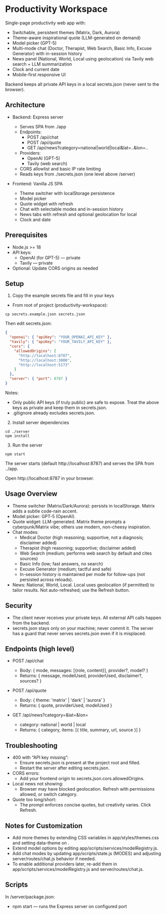 # Productivity Workspace

Single-page productivity web app with:
- Switchable, persistent themes (Matrix, Dark, Aurora)
- Theme-aware inspirational quote (LLM-generated on demand)
- Model picker (GPT-5)
- Multi-mode chat (Doctor, Therapist, Web Search, Basic Info, Excuse Generator) with in-session history
- News panel (National, World, Local using geolocation) via Tavily web search + LLM summarization
- Clock and current date
- Mobile-first responsive UI

Backend keeps all private API keys in a local secrets.json (never sent to the browser).

## Architecture

- Backend: Express server
  - Serves SPA from ./app
  - Endpoints:
    - POST /api/chat
    - POST /api/quote
    - GET  /api/news?category=national|world|local&lat=..&lon=..
  - Providers:
    - OpenAI (GPT-5)
    - Tavily (web search)
  - CORS allowlist and basic IP rate limiting
  - Reads keys from ./secrets.json (one level above /server)

- Frontend: Vanilla JS SPA
  - Theme switcher with localStorage persistence
  - Model picker
  - Quote widget with refresh
  - Chat with selectable modes and in-session history
  - News tabs with refresh and optional geolocation for local
  - Clock and date

## Prerequisites

- Node.js >= 18
- API keys:
  - OpenAI (for GPT-5) — private
  - Tavily — private
- Optional: Update CORS origins as needed

## Setup

1) Copy the example secrets file and fill in your keys
- From root of project (productivity-workspace):

```
cp secrets.example.json secrets.json
```

Then edit secrets.json:

```json
{
  "openai": { "apiKey": "YOUR_OPENAI_API_KEY" },
  "tavily": { "apiKey": "YOUR_TAVILY_API_KEY" },
  "cors": {
    "allowedOrigins": [
      "http://localhost:8787",
      "http://localhost:3000",
      "http://localhost:5173"
    ]
  },
  "server": { "port": 8787 }
}
```

Notes:
- Only public API keys (if truly public) are safe to expose. Treat the above keys as private and keep them in secrets.json.
- .gitignore already excludes secrets.json.

2) Install server dependencies

```
cd ./server
npm install
```

3) Run the server

```
npm start
```

The server starts (default http://localhost:8787) and serves the SPA from ../app.

Open http://localhost:8787 in your browser.

## Usage Overview

- Theme switcher (Matrix/Dark/Aurora): persists in localStorage. Matrix adds a subtle code-rain accent.
- Model picker: GPT-5 (OpenAI).
- Quote widget: LLM-generated. Matrix theme prompts a cyberpunk/Matrix vibe; others use modern, non-cheesy inspiration.
- Chat modes:
  - Medical Doctor (high reasoning; supportive, not a diagnosis; disclaimer added)
  - Therapist (high reasoning; supportive; disclaimer added)
  - Web Search (medium; performs web search by default and cites sources)
  - Basic Info (low; fast answers, no search)
  - Excuse Generator (medium; tactful and safe)
  - In-session history is maintained per mode for follow-ups (not persisted across reloads).
- News: National, World, Local. Local uses geolocation (if permitted) to tailor results. Not auto-refreshed; use the Refresh button.

## Security

- The client never receives your private keys. All external API calls happen from the backend.
- secrets.json stays only on your machine; never commit it. The server has a guard that never serves secrets.json even if it is misplaced.

## Endpoints (high level)

- POST /api/chat
  - Body: { mode, messages: [{role, content}], provider?, model? }
  - Returns: { message, modelUsed, providerUsed, disclaimer?, sources? }

- POST /api/quote
  - Body: { theme: 'matrix' | 'dark' | 'aurora' }
  - Returns: { quote, providerUsed, modelUsed }

- GET /api/news?category=<cat>&lat=<lat>&lon=<lon>
  - category: national | world | local
  - Returns: { category, items: [{ title, summary, url, source }] }

## Troubleshooting

- 400 with “API key missing”:
  - Ensure secrets.json is present at the project root and filled.
  - Restart the server after editing secrets.json.
- CORS errors:
  - Add your frontend origin to secrets.json.cors.allowedOrigins.
- Local news not showing:
  - Browser may have blocked geolocation. Refresh with permissions allowed, or switch category.
- Quote too long/short:
  - The prompt enforces concise quotes, but creativity varies. Click Refresh.

## Notes for Customization

- Add more themes by extending CSS variables in app/styles/themes.css and setting data-theme on <body>.
- Extend model options by editing app/scripts/services/modelRegistry.js.
- Add chat modes by updating app/scripts/state.js (MODES) and adjusting server/routes/chat.js behavior if needed.
- To enable additional providers later, re-add them in app/scripts/services/modelRegistry.js and server/routes/chat.js.

## Scripts

In /server/package.json:
- npm start — runs the Express server on configured port
